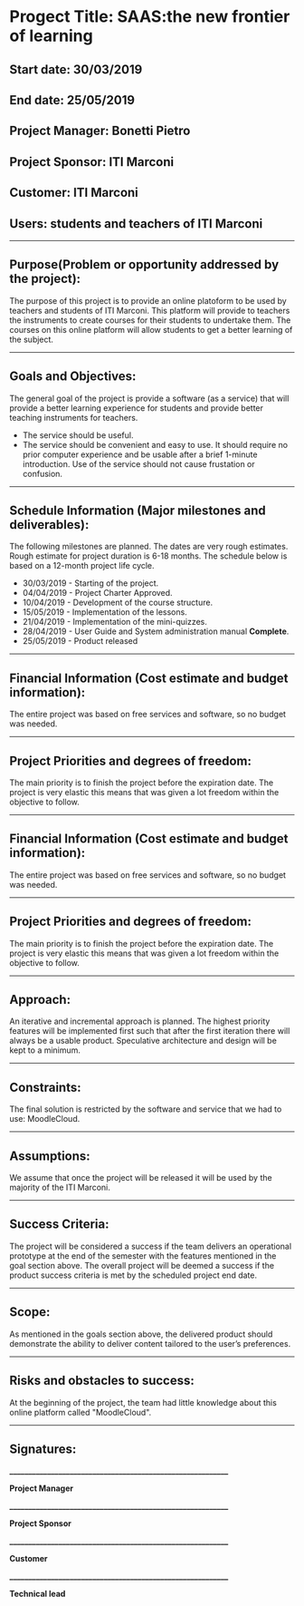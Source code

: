# **Progect Title:** SAAS:the new frontier of learning
## **Start date:** 30/03/2019
## **End date:** 25/05/2019
## **Project Manager:** Bonetti Pietro
## **Project Sponsor:** ITI Marconi
## **Customer:** ITI Marconi
## **Users:** students and teachers of ITI Marconi
------
## **Purpose(Problem or opportunity addressed by the project):** 
The purpose of this project is to provide an online platoform to be used by teachers and students of ITI Marconi.
This platform will provide to teachers the instruments to create courses for their students to undertake them. The courses on this online platform will allow students to get a better learning of the subject.


------
## **Goals and Objectives:**
The general goal of the project is provide a software (as a service) that will provide a better learning experience for students and provide better teaching instruments for teachers.
* The service should be useful.
* The service should be convenient and easy to use. It should require no prior computer experience and be usable after a brief 1-minute introduction. Use of the service should not cause frustation or confusion.

------
## **Schedule Information (Major milestones and deliverables):**
The following milestones are planned. The dates are very rough estimates. Rough estimate for project duration is 6-18 months. The schedule below is based on a 12-month project life cycle.
* 30/03/2019 - Starting of the project.
* 04/04/2019 - Project Charter Approved.
* 10/04/2019 - Development of the course structure.
* 15/05/2019 - Implementation of the lessons.
* 21/04/2019 - Implementation of the mini-quizzes.
* 28/04/2019 - User Guide and System administration manual **Complete**.
* 25/05/2019 - Product released

-------
## **Financial Information (Cost estimate and budget information):**
The entire project was based on free services and software, so no budget was needed.


-------
## **Project Priorities and degrees of freedom:**
The main priority is to finish the project before the expiration date. The project is very elastic this means that was given a lot freedom within the objective to follow.


-------
## **Financial Information (Cost estimate and budget information):**
The entire project was based on free services and software, so no budget was needed.


-------
## **Project Priorities and degrees of freedom:**
The main priority is to finish the project before the expiration date. The project is very elastic this means that was given a lot freedom within the objective to follow. 

-------
## **Approach:**
 An iterative and incremental approach is planned. The highest priority features will be implemented first such that after the first iteration there will always be a usable product. Speculative architecture and design will be kept to a minimum. 


-------
## **Constraints:**
The final solution is restricted by the software and service that we had to use: MoodleCloud.


-------
## **Assumptions:** 
We assume that once the project will be released it will be used by the majority of the ITI Marconi.


-------
## **Success Criteria:** 
The project will be considered a success if the team delivers an operational prototype at the end of the semester with the features mentioned in the goal section above.
The overall project will be deemed a success if the product success criteria is met by the scheduled project end date.


------
## **Scope:**
As mentioned in the goals section above, the delivered product should demonstrate the ability to deliver content tailored to the user’s preferences.


------
## **Risks and obstacles to success:**
At the beginning of the project, the team had little knowledge about this online platform called "MoodleCloud".


------
## **Signatures:**



**__________________________________________________________**

**Project Manager**  



**__________________________________________________________**

**Project Sponsor**




**__________________________________________________________**

**Customer**




**__________________________________________________________**

**Technical lead**
